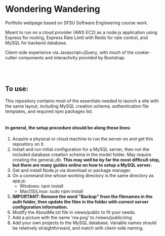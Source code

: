 # Wondering Wandering
Portfolio webpage based on SFSU Software Engineering course work.
 
Meant to run on a cloud provider (AWS EC2) as a node.js application using Express for routing, Express Rate Limit with Redis for rate control, and MySQL for backend database.
 
Client-side experience via Javascript+jQuery, with much of the cookie-cutter components and interactivity provided by Bootstrap.
<br></br>
<br></br>
## To use:
This repository contains most of the essentials needed to launch a site with the same layout, including MySQL creation schema, authentication file templates, and required npm packages list.
<br></br>
#### In general, the setup procedure should be along these lines:
1. Acquire a physical or cloud machine to run the server on and get this repository on it.
2. Install and run initial configuration for a MySQL server, then run the included database creation schema in the model folder. May require creating the general_db. __This may well be by far the most difficult step, but there are many guides online on how to setup a MySQL server.__
3. Get and install Node.js via download or package manager.
4. On a command line whose working directory is the same directory as app.js:
     - Windows: npm install
     - MacOS/Linux: sudo npm install
5. __IMPORTANT: Remove the word "Backup" from the filenames in the auth folder, then update the files in the folder with correct server configuration information.__
6. Modify the AboutMe.txt file in views/public to fit your needs.
7. Add a picture with the name 'me.png' to /views/public/img
8. Add your own projects to the MySQL database. Variable names should be relatively straightforward, and match with client-side naming.
